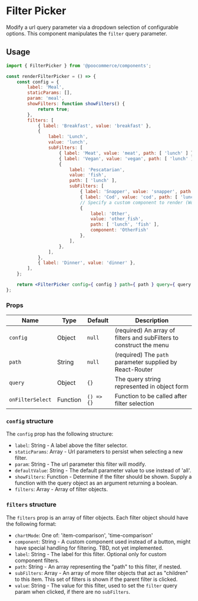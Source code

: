 Filter Picker
===

Modify a url query parameter via a dropdown selection of configurable options. This component manipulates the `filter` query parameter.

## Usage

```jsx
import { FilterPicker } from '@poocommerce/components';

const renderFilterPicker = () => {
	const config = {
		label: 'Meal',
		staticParams: [],
		param: 'meal',
		showFilters: function showFilters() {
			return true;
		},
		filters: [
			{ label: 'Breakfast', value: 'breakfast' },
			{
				label: 'Lunch',
				value: 'lunch',
				subFilters: [
					{ label: 'Meat', value: 'meat', path: [ 'lunch' ] },
					{ label: 'Vegan', value: 'vegan', path: [ 'lunch' ] },
					{ 
						label: 'Pescatarian',
						value: 'fish',
						path: [ 'lunch' ],
						subFilters: [
							{ label: 'Snapper', value: 'snapper', path: [ 'lunch', 'fish' ] },
							{ label: 'Cod', value: 'cod', path: [ 'lunch', 'fish' ] },
							// Specify a custom component to render (Work in Progress)
							{
								label: 'Other',
								value: 'other_fish',
								path: [ 'lunch', 'fish' ],
								component: 'OtherFish'
							},
						],
					},
				],
			},
			{ label: 'Dinner', value: 'dinner' },
		],
	};

	return <FilterPicker config={ config } path={ path } query={ query } />;
};
```

### Props

Name | Type | Default | Description
--- | --- | --- | ---
`config` | Object | `null` | (required) An array of filters and subFilters to construct the menu
`path` | String | `null` | (required) The `path` parameter supplied by React-Router
`query` | Object | `{}` | The query string represented in object form
`onFilterSelect` | Function | `() => {}` | Function to be called after filter selection

### `config` structure

The `config` prop has the following structure:

- `label`: String - A label above the filter selector.
- `staticParams`: Array - Url parameters to persist when selecting a new filter.
- `param`: String - The url parameter this filter will modify.
- `defaultValue`: String - The default parameter value to use instead of 'all'.
- `showFilters`: Function - Determine if the filter should be shown. Supply a function with the query object as an argument returning a boolean.
- `filters`: Array - Array of filter objects.

### `filters` structure

The `filters` prop is an array of filter objects. Each filter object should have the following format:

- `chartMode`: One of: 'item-comparison', 'time-comparison'
- `component`: String - A custom component used instead of a button, might have special handling for filtering. TBD, not yet implemented.
- `label`: String - The label for this filter. Optional only for custom component filters.
- `path`: String - An array representing the "path" to this filter, if nested.
- `subFilters`: Array - An array of more filter objects that act as "children" to this item. This set of filters is shown if the parent filter is clicked.
- `value`: String - The value for this filter, used to set the `filter` query param when clicked, if there are no `subFilters`.
